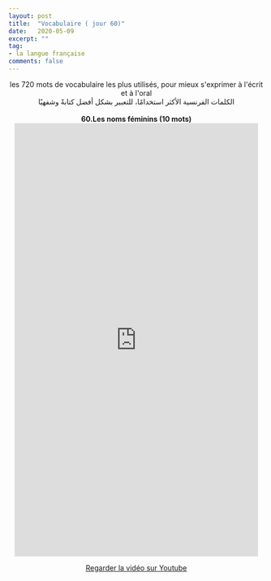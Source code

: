 ```yaml
---
layout: post
title:  "Vocabulaire ( jour 60)"
date:   2020-05-09
excerpt: ""
tag:
- la langue française
comments: false
---
```

 <center>     les 720 mots de vocabulaire les plus utilisés, pour mieux s'exprimer à l'écrit et à l'oral <br> الكلمات الفرنسية الأكثر استخدامًا، للتعبير بشكل أفضل كتابةً وشفهيًا <br><br>     <strong> 60.Les noms féminins (10 mots)</strong>     <br> <iframe width="480" height="853" src="https://www.youtube.com/embed/a61aCVFSC98" title="youtube video player" frameborder="0" allow="accelerometer, autoplay, clipboard-write, encrypted-media, gyroscope, picture-in-picture, web-share" allowfullscreen></iframe>     <br> <p markdown="0"><a href="https://youtube.com/shorts/a61aCVFSC98" class="btn btn-danger" target="_blank">Regarder la vidéo sur Youtube</a></p> </center>

